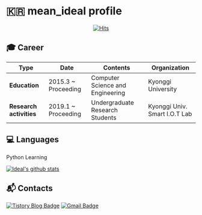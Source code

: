 # :kr: mean_ideal profile

<div align=center>
  
[![Hits](https://hits.seeyoufarm.com/api/count/incr/badge.svg?url=https%3A%2F%2Fgithub.com%2Fd9249&count_bg=%23F73838&title_bg=%23555555&icon=github.svg&icon_color=%23FFFFFF&title=Hits&edge_flat=false)](https://hits.seeyoufarm.com)

</div>

## :mortar_board: Career

| **Type** | **Date**| **Contents**| **Organization**|
|---|---|---|---|
|**Education**|2015.3 ~ Proceeding|Computer Science and Engineering|Kyonggi University|
|**Research activities**|2019.1 ~ Proceeding|Undergraduate Research Students|Kyonggi Univ. Smart I.O.T Lab|

## :computer: Languages

Python Learning

[![Ideal's github stats](https://github-readme-stats.vercel.app/api?username=d9249)](https://github.com/anuraghazra/github-readme-stats)

## :mailbox_with_mail: Contacts

[![Tistory Blog Badge](http://img.shields.io/badge/-Tech%20blog-black?style=flat-square&logo=github&link=https://d9249.github.io/)](https://d9249.tistory.com)
[![Gmail Badge](https://img.shields.io/badge/Gmail-d14836?style=flat-square&logo=Gmail&logoColor=white&link=mailto:d9249@kyonggi.ac.kr)](mailto:d9249@kyonggi.ac.kr)


